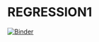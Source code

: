 # REGRESSION1
[![Binder](https://mybinder.org/badge_logo.svg)](https://mybinder.org/v2/gh/AnuRuwan/REGRESSION1.git/HEAD)

